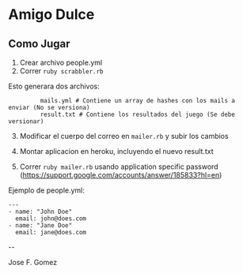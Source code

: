 Amigo Dulce
===========

Como Jugar
-----------

1. Crear archivo people.yml
2. Correr `ruby scrabbler.rb`

  Esto generara dos archivos:

             mails.yml # Contiene un array de hashes con los mails a enviar (No se versiona)
             result.txt # Contiene los resultados del juego (Se debe versionar)

3. Modificar el cuerpo del correo en `mailer.rb` y subir los cambios

4. Montar aplicacion en heroku, incluyendo el nuevo result.txt

5. Correr `ruby mailer.rb` usando application specific password
   (https://support.google.com/accounts/answer/185833?hl=en)


Ejemplo de people.yml:

    ---
    - name: "John Doe"
      email: john@does.com
    - name: "Jane Doe"
      email: jane@does.com

--

Jose F. Gomez


